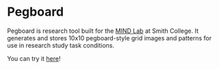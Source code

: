 # Pegboard

Pegboard is research tool built for the [MIND Lab](https://www.science.smith.edu/mindindevelopmentlab/) at Smith College. It generates and stores 10x10 pegboard-style grid images and patterns for use in research study task conditions.

You can try it [here](https://foundling.github.io/pegboard)!
